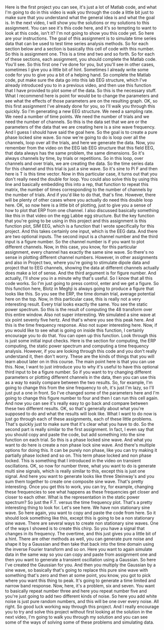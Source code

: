  Here is the first project you can see, it's just a lot of Matlab code, and what I'm going to do in this video is walk you through the code a little bit just to make sure that you understand what the general idea is and what the goal is. In the next video, I will show you the solutions or my solutions to this assignment. You can see it's this code here, and it's so tempting to want to look at this code, isn't it? I'm not going to show you this code yet. So here are your instructions. The goal of this assignment is to simulate time series data that can be used to test time series analysis methods. So for each section below and a section is basically this cell of code with this number. So this is assignment one. This is a time and two and so forth. So for each of these sections, each assignment, you should complete the Matlab code. You'll see. So this first one I've done for you, but you'll see in other cases, sometimes I give you a little bit of hint. Sometimes I already write some code for you to give you a bit of a helping hand. So complete the Matlab code, put make sure the data go into this lab EEG structure, which I've already introduced you to in a previous video, and then use this function that I have provided to plot some of the data. So this is the necessary stuff. What I recommend here is point for would be to change the parameters and see what the effects of those parameters are on the resulting graph. OK, so this first assignment I've already done for you, so I'll walk you through this quickly. So I'm generating a new EEG structure. We need a sampling rate. We need a number of time points. We need the number of trials and we need the number of channels. So this is the data set that we are or the parameters of the data that we are creating here is a sine wave frequency. And I guess I should have said the goal here. So the goal is to create a pure phase locked sine wave. So now we're going to do is loop over all the channels, loop over all the trials, and here we generate the data. Now, you remember from the video on the EEG lab EEG structure that this field EEG, that data always has the same problem, the same dimensions. So it's always channels by time, by trials or repetitions. So in this loop, over channels and over trials, we are creating the data. So the time series data for this channel and this trial is just a sine wave. So it's sine to Pi F and then here is T is this time vector. Now in this particular case, it turns out that you don't really need the double for loop. You could also solve this by using this line and basically embedding this into a rep, that function to repeat this matrix, the number of times corresponding to the number of channels by the number of trials. And if you'd like to do that, that's fine. However, there will be plenty of other cases where you actually do need this double loop here. OK, so now here is a little bit of plotting, just to give you a sense of how to plot that ERP from one channel. I also discussed basically something like this in that video on the egg Labbe egg structure. But the key function that you're going to be using in this project and this assignment is this function plot, SIM EEG, which is a function that I wrote specifically for this project. And this takes certainly one input, which is the EEG data. And there are two optional inputs. The second input is a channel number and the third input is a figure number. So the channel number is if you want to plot different channels. Now, in this case, you know, for this particular assignment, every channel has exactly the same sine wave. So there's no sense in plotting different channel numbers. However, in other assignments and also in Project two, where you're going to stimulate dipole data and project that to EEG channels, showing the data at different channels actually does make a lot of sense. And the third argument is for figure number. And actually, I'll show you in a minute why that's useful. So I know that all this code works. So I'm just going to press control, enter and we get a figure. So this function here, Blotz in Meghji is always going to produce a figure that looks like this. So you see the ERP, the time domain trial, average potential here on the top. Now, in this particular case, this is really not a very interesting result. Every trial looks exactly the same. You see the static power spectrum. So this is the result of computing the 48 transform over this entire window. Also not super interesting. We simulated a sine wave at six point seventy five hertz. And that's where you see this peak here. And this is the time frequency response. Also not super interesting here. Now, if you would like to see what is going on inside this function, I certainly encourage you to do that. You can open up this function. Look through this is just some initial input checks. Here is the section for computing, the ERP computing, the static power spectrum and computing a time frequency analysis. However, if you are looking through this code and you don't really understand it, then don't worry. These are the kinds of things that you will learn about later on in this course. The main point here is that you can use this. Now, I want to just introduce you to why it's useful to have this optional third input to be a figure number. So if you want to try changing different parameters or plotting different channels in the data, then you can use this as a way to easily compare between the two results. So, for example, I'm going to change this from the sine frequency to oh, it's just I'm lazy, so I'll just put a one in front. So I've changed some of the parameters here and I'm going to change this figure number to four and then I can run this cell again. And now you can see it's really easy to go back and compare between these two different results. OK, so that's generally about what you're supposed to do and what the results will look like. What I want to do now is just go through each of these assignments, each of these little problems. That's quickly just to make sure that it's clear what you have to do. So the second part is really similar to the first assignment. In fact, I even say that you should copy and paste the code, but add something into the sine function on each trial. So this is a phase locked sine wave. And what you want to do here is create a non phase lock sine wave. And there's multiple options for doing this. It can be purely non phase, like you can try making it partially phase locked and so on. This term phase locked and non phase locked. This is something that I introduced in the video on transient oscillations. OK, so now for number three, what you want to do is generate multi sine signals, which is really similar to this, except this is just one signal. And here you want to generate looks like three Steinway's and you sum them together to create one composite sine wave. That's pretty interesting. Once you get this to work, you can try, for example, changing these frequencies to see what happens as these frequencies get closer and closer to each other. What is the representation in the static power spectrum? So just the F.T. versus the time frequency plot. That's a pretty interesting thing to look for. Let's see here. We have non stationary sine wave. So here again, you want to copy and paste the code from here. So it should look something like this, except this is going to be a non stationary sine wave. There are several ways to create non stationary sine waves. One of the ways I showed is to create this chirp. So you have a signal that changes in its frequency. The overtime, and this just gives you a little bit of a hint. There are other methods as well, you can generate pure noise and shape it by a Gaussian and then take that back into the time domain using the inverse Fourier transform and so on. Here you want to again simulate data in the same way so you can copy and paste from assignment one and then you want to generate a transient oscillation using a Gaussian. So here I've created the Gaussian for you. And then you multiply the Gaussian by a sine wave, so basically that's going to replace this pure sine wave with something that's zero and then at some point, you know, you got to pick where you want this thing to peak. It's going to generate a time limited and narrow band response. Now, here, it's a problem, six and seven. You want to basically repeat number three and here you repeat number five and you're just going to add two different kinds of noise. So here you add white noise is just pure random numbers, and this will be one over every noise. All right. So good luck working way through this project. And I really encourage you to try and solve this project without first looking at the solution in the next video, I'm going to walk you through my solution and you can see some of the ways of solving some of these problems and simulating data.